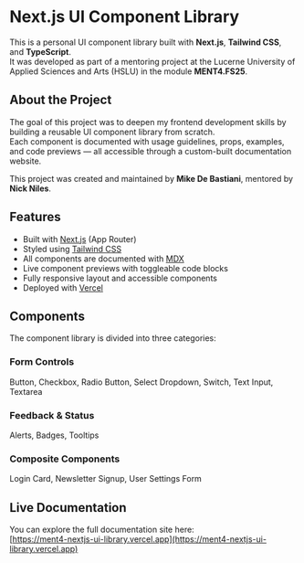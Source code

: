 # Next.js UI Component Library

This is a personal UI component library built with **Next.js**, **Tailwind CSS**, and **TypeScript**.  
It was developed as part of a mentoring project at the Lucerne University of Applied Sciences and Arts (HSLU) in the module **MENT4.FS25**.

## About the Project

The goal of this project was to deepen my frontend development skills by building a reusable UI component library from scratch.  
Each component is documented with usage guidelines, props, examples, and code previews — all accessible through a custom-built documentation website.

This project was created and maintained by **Mike De Bastiani**, mentored by **Nick Niles**.

## Features

- Built with [Next.js](https://nextjs.org/) (App Router)
- Styled using [Tailwind CSS](https://tailwindcss.com/)
- All components are documented with [MDX](https://mdxjs.com/)
- Live component previews with toggleable code blocks
- Fully responsive layout and accessible components
- Deployed with [Vercel](https://vercel.com/)

## Components

The component library is divided into three categories:

### Form Controls
Button, Checkbox, Radio Button, Select Dropdown, Switch, Text Input, Textarea

### Feedback & Status
Alerts, Badges, Tooltips

### Composite Components
Login Card, Newsletter Signup, User Settings Form

## Live Documentation

You can explore the full documentation site here:  
[https://ment4-nextjs-ui-library.vercel.app](https://ment4-nextjs-ui-library.vercel.app)
